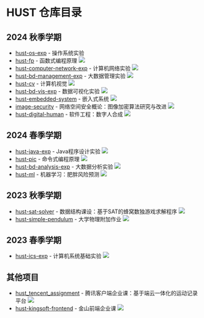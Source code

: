 # HUST 仓库目录

## 2024 秋季学期
- [hust-os-exp](https://github.com/cnint0627/hust-os-exp) - 操作系统实验 
- [hust-fp](https://github.com/cnint0627/hust-fp) - 函数式编程原理 [![](https://img.shields.io/badge/-Standard_ML-lightgrey)](https://github.com/cnint0627/hust-fp)
- [hust-computer-network-exp](https://github.com/cnint0627/hust-computer-network-exp) - 计算机网络实验 [![](https://img.shields.io/badge/-C++-blue)](https://github.com/cnint0627/hust-computer-network-exp)
- [hust-bd-management-exp](https://github.com/cnint0627/hust-bd-management-exp) - 大数据管理实验 [![](https://img.shields.io/badge/-HTML-orange)](https://github.com/cnint0627/hust-bd-management-exp)
- [hust-cv](https://github.com/cnint0627/hust-cv) - 计算机视觉 [![](https://img.shields.io/badge/-Jupyter_Notebook-orange)](https://github.com/cnint0627/hust-cv)
- [hust-bd-vis-exp](https://github.com/cnint0627/hust-bd-vis-exp) - 数据可视化实验 [![](https://img.shields.io/badge/-Jupyter_Notebook-orange)](https://github.com/cnint0627/hust-bd-vis-exp)
- [hust-embedded-system](https://github.com/cnint0627/hust-embedded-system) - 嵌入式系统 [![](https://img.shields.io/badge/-C-blue)](https://github.com/cnint0627/hust-embedded-system)
- [image-security](https://github.com/cnint0627/image-security) - 网络空间安全概论：图像加密算法研究与改进 [![](https://img.shields.io/badge/-Jupyter_Notebook-orange)](https://github.com/cnint0627/image-security)
- [hust-digital-human](https://github.com/cnint0627/hust-digital-human) - 软件工程：数字人合成 [![](https://img.shields.io/badge/-Python-yellow)](https://github.com/cnint0627/hust-digital-human)

## 2024 春季学期
- [hust-java-exp](https://github.com/cnint0627/hust-java-exp) - Java程序设计实验 [![](https://img.shields.io/badge/-Java-red)](https://github.com/cnint0627/hust-java-exp)
- [hust-pic](https://github.com/cnint0627/hust-pic) - 命令式编程原理 [![](https://img.shields.io/badge/-C-blue)](https://github.com/cnint0627/hust-pic)
- [hust-bd-analysis-exp](https://github.com/cnint0627/hust-bd-analysis-exp) - 大数据分析实验 [![](https://img.shields.io/badge/-Python-yellow)](https://github.com/cnint0627/hust-bd-analysis-exp)
- [hust-ml](https://github.com/cnint0627/hust-ml) - 机器学习：肥胖风险预测 [![](https://img.shields.io/badge/-Jupyter_Notebook-orange)](https://github.com/cnint0627/hust-ml)

## 2023 秋季学期
- [hust-sat-solver](https://github.com/cnint0627/hust-sat-solver) - 数据结构课设：基于SAT的蜂窝数独游戏求解程序 [![](https://img.shields.io/badge/-C-blue)](https://github.com/cnint0627/hust-sat-solver)
- [hust-simple-pendulum](https://github.com/cnint0627/hust-simple-pendulum) - 大学物理附加作业 [![](https://img.shields.io/badge/-Python-yellow)](https://github.com/cnint0627/hust-simple-pendulum)

## 2023 春季学期
- [hust-ics-exp](https://github.com/cnint0627/hust-ics-exp) - 计算机系统基础实验 [![](https://img.shields.io/badge/-Assembly-purple)](https://github.com/cnint0627/hust-ics-exp)

## 其他项目
- [hust_tencent_assignment](https://github.com/cnint0627/hust_tencent_assignment) - 腾讯客户端企业课：基于端云一体化的运动记录平台 [![](https://img.shields.io/badge/-TypeScript-green)](https://github.com/cnint0627/hust_tencent_assignment)
- [hust-kingsoft-frontend](https://github.com/cnint0627/hust-kingsoft-frontend) - 金山前端企业课 [![](https://img.shields.io/badge/-TypeScript-green)](https://github.com/cnint0627/hust-kingsoft-frontend)